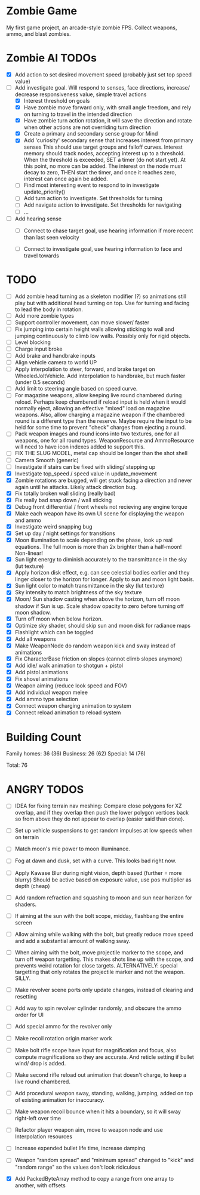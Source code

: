 # Zombie Game

My first game project, an arcade-style zombie FPS. Collect weapons, ammo, and blast zombies.


# Zombie AI TODOs

- [X] Add action to set desired movement speed (probably just set top speed value)
- [ ] Add investigate goal.
      Will respond to senses, face directions, increase/ decrease responsiveness
      value, simple travel actions
    - [X] Interest threshold on goals
    - [X] Have zombie move forward only, with small angle freedom, and rely on
          turning to travel in the intended direction
    - [X] Have zombie turn action rotation, it will save the direction and rotate
          when other actions are not overriding turn direction
    - [X] Create a primary and secondary sense group for Mind
    - [X] Add 'curiosity' secondary sense that increases interest from primary senses
          This should use target groups and falloff curves. Interest memory should
          track nodes, accepting interest up to a threshold. When the threshold
          is exceeded, SET a timer (do not start yet). At this point, no more can
          be added. The interest on the node must decay to zero, THEN start the
          timer, and once it reaches zero, interest can once again be added.
    - [ ] Find most interesting event to respond to in investigate update_priority()
    - [ ] Add turn action to investigate. Set thresholds for turning
    - [ ] Add navigate action to investigate. Set thresholds for navigating
    - [ ] ...
- [ ] Add hearing sense
    - [ ] Connect to chase target goal, use hearing information if more recent
          than last seen velocity
    - [ ] Connect to investigate goal, use hearing information to face and
          travel towards


# TODO

- [ ] Add zombie head turning as a skeleton modifier (?) so animations still
      play but with additional head turning on top. Use for turning and facing
      to lead the body in rotation.
- [ ] Add more zombie types
- [ ] Support controller movement, can move slower/ faster
- [ ] Fix jumping into certain height walls allowing sticking to wall and
      jumping continuously to climb low walls. Possibly only for rigid objects.
- [ ] Level blocking
- [ ] Charge input broke
- [ ] Add brake and handbrake inputs
- [ ] Align vehicle camera to world UP
- [ ] Apply interpolation to steer, forward, and brake target on WheeledJoltVehicle.
      Add interpolation to handbrake, but much faster (under 0.5 seconds)
- [ ] Add limit to steering angle based on speed curve.
- [ ] For magazine weapons, allow keeping live round chambered during reload.
      Perhaps keep chambered if reload input is held when it would normally
      eject, allowing an effective "mixed" load on magazine weapons. Also, allow
      charging a magazine weapon if the chambered round is a different type than
      the reserve. Maybe require the input to be held for some time to prevent
      "check" charges from ejecting a round.
- [ ] Pack weapon images and round icons into two textures, one for all weapons,
      one for all round types. WeaponResource and AmmoResource will need to have
      icon indexes added to support this.
- [ ] FIX THE SLUG MODEL, metal cap should be longer than the shot shell
- [ ] Camera Smooth (generic)
- [ ] Investigate if stairs can be fixed with sliding/ stepping up
- [X] Investigate top_speed / speed value in update_movement
- [X] Zombie rotations are bugged, will get stuck facing a direction and never
      again until he attacks. Likely attack direction bug.
- [X] Fix totally broken wall sliding (really bad)
- [X] Fix really bad snap down / wall sticking
- [X] Debug front differential / front wheels not recieving any engine torque
- [X] Make each weapon have its own UI scene for displaying the weapon and ammo
- [X] Investigate weird snapping bug
- [X] Set up day / night settings for transitions
- [X] Moon illumination to scale depending on the phase, look up real equations.
      The full moon is more than 2x brighter than a half-moon! Non-linear!
- [X] Sun light energy to diminish accurately to the transmittance in the sky (lut texture)
- [X] Apply horizon disk effect, e.g. can see celestial bodies earlier and they
      linger closer to the horizon for longer. Apply to sun and moon light basis.
- [X] Sun light color to match transmittance in the sky (lut texture)
- [X] Sky intensity to match brightness of the sky texture
- [X] Moon/ Sun shadow casting when above the horizon, turn off moon shadow if
      Sun is up. Scale shadow opacity to zero before turning off moon shadow.
- [X] Turn off moon when below horizon.
- [X] Optimize sky shader, should skip sun and moon disk for radiance maps
- [X] Flashlight which can be toggled
- [X] Add all weapons
- [X] Make WeaponNode do random weapon kick and sway instead of animations
- [X] Fix CharacterBase friction on slopes (cannot climb slopes anymore)
- [X] Add idle/ walk animation to shotgun + pistol
- [X] Add pistol animations
- [X] Fix shovel animations
- [X] Weapon aiming (reduce look speed and FOV)
- [X] Add individual weapon melee
- [X] Add ammo type selection
- [X] Connect weapon charging animation to system
- [X] Connect reload animation to reload system

# Building Count

Family homes: 36  (36)
Business:     26  (62)
Special:      14  (76)

Total:        76


# ANGRY TODOS

- [ ] IDEA for fixing terrain nav meshing: Compare close polygons for XZ overlap,
      and if they overlap then push the lower polygon vertices back so from above
      they do not appear to overlap (easier said than done).
- [ ] Set up vehicle suspensions to get random impulses at low speeds when on
      terrain
- [ ] Match moon's mie power to moon illuminance.
- [ ] Fog at dawn and dusk, set with a curve. This looks bad right now.
- [ ] Apply Kawase Blur during night vision, depth based (further = more blurry)
      Should be active based on exposure value, use pos multiplier as depth (cheap)
- [ ] Add random refraction and squashing to moon and sun near horizon for shaders.
- [ ] If aiming at the sun with the bolt scope, midday, flashbang the entire screen
- [ ] Allow aiming while walking with the bolt, but greatly reduce move speed and
      add a substantial amount of walking sway.
- [ ] When aiming with the bolt, move projectile marker to the scope, and turn off
      weapon targetting. This makes shots line up with the scope, and prevents weird
      rotation for close targets.
      ALTERNATIVELY: special targetting that only rotates the projectile marker
      and not the weapon. SILLY.
- [ ] Make revolver scene ports only update changes, instead of clearing and resetting
- [ ] Add way to spin revolver cylinder randomly, and obscure the ammo order for UI
- [ ] Add special ammo for the revolver only
- [ ] Make recoil rotation origin marker work
- [ ] Make bolt rifle scope have input for magnification and focus, also compute
      magnifications so they are accurate. And reticle setting if bullet wind/ drop is added.
- [ ] Make second rifle reload out animation that doesn't charge, to keep a live
      round chambered.
- [ ] Add procedural weapon sway, standing, walking, jumping, added on top of
      existing animation for inaccuracy.
- [ ] Make weapon recoil bounce when it hits a boundary, so it will sway right-left over time
- [ ] Refactor player weapon aim, move to weapon node and use Interpolation resources
- [ ] Increase expended bullet life time, increase damping
- [ ] Weapon "random spread" and "minimum spread" changed to "kick" and "random range"
      so the values don't look ridiculous

- [X] Add PackedByteArray method to copy a range from one array to another, with offsets

